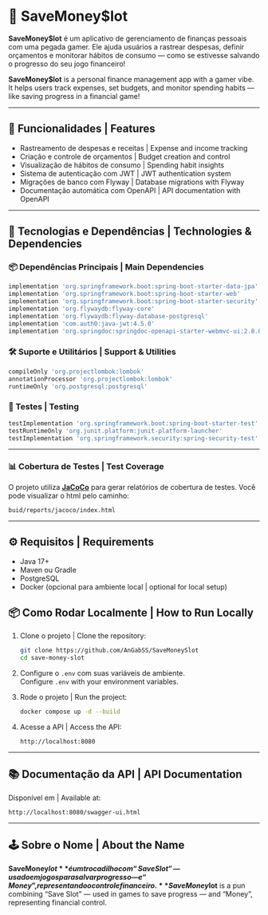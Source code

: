
# 💾 SaveMoney$lot

**SaveMoney$lot** é um aplicativo de gerenciamento de finanças pessoais com uma pegada gamer. Ele ajuda usuários a rastrear despesas, definir orçamentos e monitorar hábitos de consumo — como se estivesse salvando o progresso do seu jogo financeiro!

**SaveMoney$lot** is a personal finance management app with a gamer vibe. It helps users track expenses, set budgets, and monitor spending habits — like saving progress in a financial game!

---

## 🎯 Funcionalidades | Features

- Rastreamento de despesas e receitas | Expense and income tracking  
- Criação e controle de orçamentos | Budget creation and control  
- Visualização de hábitos de consumo | Spending habit insights  
- Sistema de autenticação com JWT | JWT authentication system  
- Migrações de banco com Flyway | Database migrations with Flyway  
- Documentação automática com OpenAPI | API documentation with OpenAPI  

---

## 🚀 Tecnologias e Dependências | Technologies & Dependencies

### 📦 Dependências Principais | Main Dependencies

```groovy
implementation 'org.springframework.boot:spring-boot-starter-data-jpa'
implementation 'org.springframework.boot:spring-boot-starter-web'
implementation 'org.springframework.boot:spring-boot-starter-security'
implementation 'org.flywaydb:flyway-core'
implementation 'org.flywaydb:flyway-database-postgresql'
implementation 'com.auth0:java-jwt:4.5.0'
implementation 'org.springdoc:springdoc-openapi-starter-webmvc-ui:2.8.6'
```

### 🛠️ Suporte e Utilitários | Support & Utilities

```groovy
compileOnly 'org.projectlombok:lombok'
annotationProcessor 'org.projectlombok:lombok'
runtimeOnly 'org.postgresql:postgresql'
```

### 🧪 Testes | Testing

```groovy
testImplementation 'org.springframework.boot:spring-boot-starter-test'
testRuntimeOnly 'org.junit.platform:junit-platform-launcher'
testImplementation 'org.springframework.security:spring-security-test'
```

---

### 📊 Cobertura de Testes | Test Coverage

O projeto utiliza **[JaCoCo](https://www.jacoco.org/jacoco/)** para gerar relatórios de cobertura de testes.
Você pode visualizar o html pelo caminho:
````
buid/reports/jacoco/index.html
````


---

## ⚙️ Requisitos | Requirements

- Java 17+
- Maven ou Gradle
- PostgreSQL
- Docker (opcional para ambiente local | optional for local setup)

## 📦 Como Rodar Localmente | How to Run Locally

1. Clone o projeto | Clone the repository:
   ```bash
   git clone https://github.com/AnGabSS/SaveMoneySlot
   cd save-money-slot
   ```

2. Configure o `.env` com suas variáveis de ambiente.  
   Configure `.env` with your environment variables.

3. Rode o projeto | Run the project:
   ```bash
   docker compose up -d --build
   ```

4. Acesse a API | Access the API:
   ```
   http://localhost:8080
   ```

---

## 📚 Documentação da API | API Documentation

Disponível em | Available at:

```
http://localhost:8080/swagger-ui.html
```

---

## 🕹️ Sobre o Nome | About the Name

**SaveMoney$lot** é um trocadilho com “Save Slot” — usado em jogos para salvar progresso — e “Money”, representando o controle financeiro.  
**SaveMoney$lot** is a pun combining “Save Slot” — used in games to save progress — and “Money”, representing financial control.

